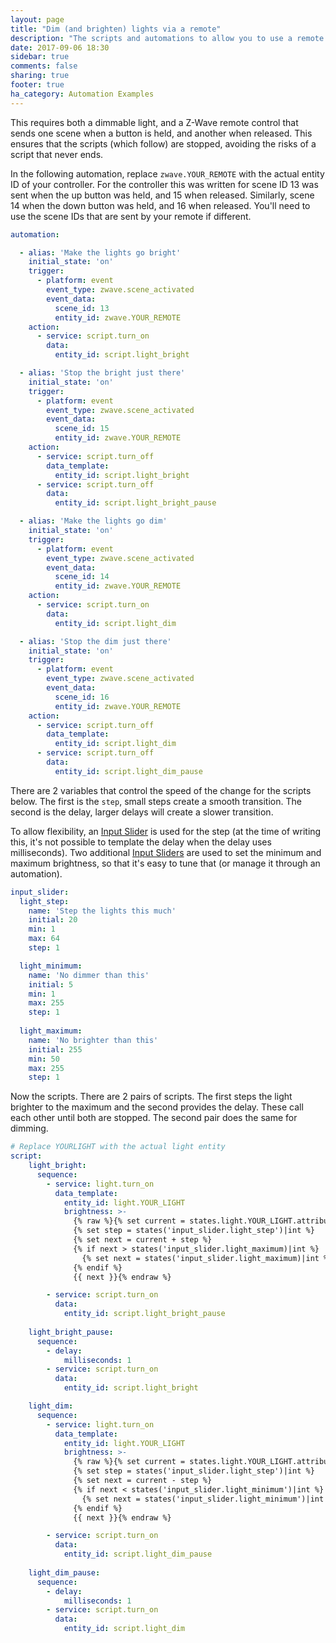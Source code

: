 ```yaml
---
layout: page
title: "Dim (and brighten) lights via a remote"
description: "The scripts and automations to allow you to use a remote to dim and brighten a light"
date: 2017-09-06 18:30
sidebar: true
comments: false
sharing: true
footer: true
ha_category: Automation Examples
---
```


This requires both a dimmable light, and a Z-Wave remote control that sends one scene when a button is held, and another when released. This ensures that the scripts (which follow) are stopped, avoiding the risks of a script that never ends.

In the following automation, replace `zwave.YOUR_REMOTE` with the actual entity ID of your controller. For the controller this was written for scene ID 13 was sent when the up button was held, and 15 when released. Similarly, scene 14 when the down button was held, and 16 when released. You'll need to use the scene IDs that are sent by your remote if different.

```yaml
automation: 

  - alias: 'Make the lights go bright'
    initial_state: 'on'
    trigger:
      - platform: event
        event_type: zwave.scene_activated
        event_data:
          scene_id: 13
          entity_id: zwave.YOUR_REMOTE
    action:
      - service: script.turn_on
        data:
          entity_id: script.light_bright

  - alias: 'Stop the bright just there'
    initial_state: 'on'
    trigger:
      - platform: event
        event_type: zwave.scene_activated
        event_data:
          scene_id: 15
          entity_id: zwave.YOUR_REMOTE
    action:
      - service: script.turn_off
        data_template:
          entity_id: script.light_bright
      - service: script.turn_off
        data:
          entity_id: script.light_bright_pause

  - alias: 'Make the lights go dim'
    initial_state: 'on'
    trigger:
      - platform: event
        event_type: zwave.scene_activated
        event_data:
          scene_id: 14
          entity_id: zwave.YOUR_REMOTE
    action:
      - service: script.turn_on
        data:
          entity_id: script.light_dim

  - alias: 'Stop the dim just there'
    initial_state: 'on'
    trigger:
      - platform: event
        event_type: zwave.scene_activated
        event_data:
          scene_id: 16
          entity_id: zwave.YOUR_REMOTE
    action:
      - service: script.turn_off
        data_template:
          entity_id: script.light_dim
      - service: script.turn_off
        data:
          entity_id: script.light_dim_pause
```

There are 2 variables that control the speed of the change for the scripts below. The first is the `step`, small steps create a smooth transition. The second is the delay, larger delays will create a slower transition.

To allow flexibility, an [Input Slider](/components/input_slider/) is used for the step (at the time of writing this, it's not possible to template the delay when the delay uses milliseconds). Two additional [Input Sliders](/components/input_slider/) are used to set the minimum and maximum brightness, so that it's easy to tune that (or manage it through an automation).

```yaml
input_slider:
  light_step:
    name: 'Step the lights this much'
    initial: 20
    min: 1
    max: 64
    step: 1

  light_minimum:
    name: 'No dimmer than this'
    initial: 5
    min: 1
    max: 255
    step: 1
    
  light_maximum:
    name: 'No brighter than this'
    initial: 255
    min: 50
    max: 255
    step: 1
```

Now the scripts. There are 2 pairs of scripts. The first steps the light brighter to the maximum and the second provides the delay. These call each other until both are stopped. The second pair does the same for dimming.

```yaml
# Replace YOURLIGHT with the actual light entity
script:
    light_bright:
      sequence:
        - service: light.turn_on
          data_template:
            entity_id: light.YOUR_LIGHT
            brightness: >-
              {% raw %}{% set current = states.light.YOUR_LIGHT.attributes.brightness|default(0)|int %}
              {% set step = states('input_slider.light_step')|int %}
              {% set next = current + step %}
              {% if next > states('input_slider.light_maximum)|int %}
                {% set next = states('input_slider.light_maximum)|int %}
              {% endif %}
              {{ next }}{% endraw %}

        - service: script.turn_on
          data:
            entity_id: script.light_bright_pause
        
    light_bright_pause:
      sequence:
        - delay:
            milliseconds: 1
        - service: script.turn_on
          data:
            entity_id: script.light_bright

    light_dim:
      sequence:
        - service: light.turn_on
          data_template:
            entity_id: light.YOUR_LIGHT
            brightness: >-
              {% raw %}{% set current = states.light.YOUR_LIGHT.attributes.brightness|default(0)|int %}
              {% set step = states('input_slider.light_step')|int %}
              {% set next = current - step %}
              {% if next < states('input_slider.light_minimum')|int %}
                {% set next = states('input_slider.light_minimum')|int %}
              {% endif %}
              {{ next }}{% endraw %}

        - service: script.turn_on
          data:
            entity_id: script.light_dim_pause
        
    light_dim_pause:
      sequence:
        - delay:
            milliseconds: 1
        - service: script.turn_on
          data:
            entity_id: script.light_dim
```

